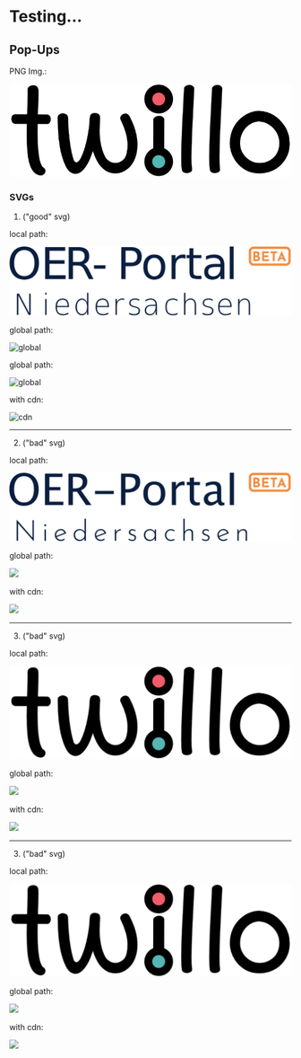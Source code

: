 <!--
logo: https://liascript.github.io/img/bg-showcase-1.jpg

icon: ./twillo_logo.svg
-->

# Testing...

## Pop-Ups

PNG Img.:

![](./twillo_logo.png)

### SVGs

1. ("good" svg)

local path:   

![local](./oer_portal_logo_login_beta_path.svg)

global path:  

![global](https://github.com/TorroRosso46/LiaScript_Testing_Repo/blob/master/oer_portal_logo_login_beta_path.svg)

global path:  

![global](https://github.com/TorroRosso46/LiaScript_Testing_Repo/blob/master/oer_portal_logo_login_beta_path.svg)

with cdn:     

![cdn](https://cdn.jsdelivr.net/gh/TorroRosso46/LiaScript_Testing_Repo/oer_portal_logo_login_beta.svg)

---

2. ("bad" svg)

local path:   

![](./new_oer_portal_logo.svg)

global path:  

![](https://github.com/TorroRosso46/LiaScript_Testing_Repo/blob/master/new_oer_portal_logo.svg)

with cdn:     

![](https://cdn.jsdelivr.net/gh/TorroRosso46/LiaScript_Testing_Repo/new_oer_portal_logo.svg)

---

3. ("bad" svg)

local path:   

![](./new_logo.svg)

global path:  

![](https://github.com/TorroRosso46/LiaScript_Testing_Repo/blob/master/new_logo.svg)

with cdn:     

![](https://cdn.jsdelivr.net/gh/TorroRosso46/LiaScript_Testing_Repo/new_logo.svg)

---

3. ("bad" svg)

local path:   

![](./twillo_logo.svg)

global path:  

![](https://github.com/TorroRosso46/LiaScript_Testing_Repo/blob/master/twillo_logo.svg)

with cdn:     

![](https://cdn.jsdelivr.net/gh/TorroRosso46/LiaScript_Testing_Repo/twillo_logo.svg)
